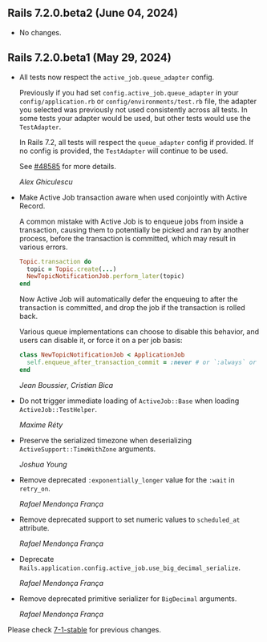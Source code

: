## Rails 7.2.0.beta2 (June 04, 2024) ##

*   No changes.


## Rails 7.2.0.beta1 (May 29, 2024) ##

*   All tests now respect the `active_job.queue_adapter` config.

    Previously if you had set `config.active_job.queue_adapter` in your `config/application.rb`
    or `config/environments/test.rb` file, the adapter you selected was previously not used consistently
    across all tests. In some tests your adapter would be used, but other tests would use the `TestAdapter`.

    In Rails 7.2, all tests will respect the `queue_adapter` config if provided. If no config is provided,
    the `TestAdapter` will continue to be used.

    See [#48585](https://github.com/rails/rails/pull/48585) for more details.

    *Alex Ghiculescu*

*   Make Active Job transaction aware when used conjointly with Active Record.

    A common mistake with Active Job is to enqueue jobs from inside a transaction,
    causing them to potentially be picked and ran by another process, before the
    transaction is committed, which may result in various errors.

    ```ruby
    Topic.transaction do
      topic = Topic.create(...)
      NewTopicNotificationJob.perform_later(topic)
    end
    ```

    Now Active Job will automatically defer the enqueuing to after the transaction is committed,
    and drop the job if the transaction is rolled back.

    Various queue implementations can choose to disable this behavior, and users can disable it,
    or force it on a per job basis:

    ```ruby
    class NewTopicNotificationJob < ApplicationJob
      self.enqueue_after_transaction_commit = :never # or `:always` or `:default`
    end
    ```

    *Jean Boussier*, *Cristian Bica*

*   Do not trigger immediate loading of `ActiveJob::Base` when loading `ActiveJob::TestHelper`.

    *Maxime Réty*

*   Preserve the serialized timezone when deserializing `ActiveSupport::TimeWithZone` arguments.

    *Joshua Young*

*   Remove deprecated `:exponentially_longer` value for the `:wait` in `retry_on`.

    *Rafael Mendonça França*

*   Remove deprecated support to set numeric values to `scheduled_at` attribute.

    *Rafael Mendonça França*

*   Deprecate `Rails.application.config.active_job.use_big_decimal_serialize`.

    *Rafael Mendonça França*

*   Remove deprecated primitive serializer for `BigDecimal` arguments.

    *Rafael Mendonça França*

Please check [7-1-stable](https://github.com/rails/rails/blob/7-1-stable/activejob/CHANGELOG.md) for previous changes.
